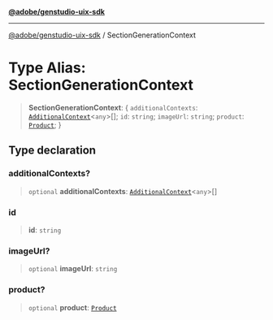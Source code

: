 [**@adobe/genstudio-uix-sdk**](../README.md)

***

[@adobe/genstudio-uix-sdk](../globals.md) / SectionGenerationContext

# Type Alias: SectionGenerationContext

> **SectionGenerationContext**: \{ `additionalContexts`: [`AdditionalContext`](AdditionalContext.md)\<`any`\>[]; `id`: `string`; `imageUrl`: `string`; `product`: [`Product`](Product.md); \}

## Type declaration

### additionalContexts?

> `optional` **additionalContexts**: [`AdditionalContext`](AdditionalContext.md)\<`any`\>[]

### id

> **id**: `string`

### imageUrl?

> `optional` **imageUrl**: `string`

### product?

> `optional` **product**: [`Product`](Product.md)
